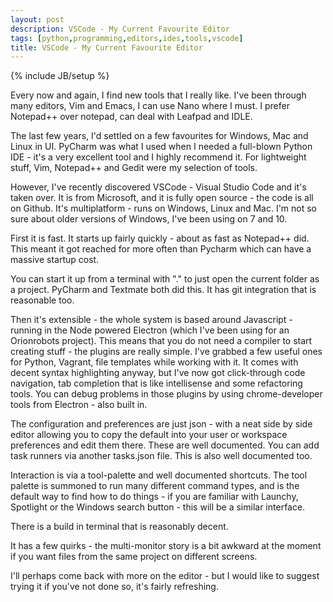 ```yaml
---
layout: post
description: VSCode - My Current Favourite Editor
tags: [python,programming,editors,ides,tools,vscode]
title: VSCode - My Current Favourite Editor
---
```

{% include JB/setup %}

Every now and again, I find new tools that I really like. I've been through many editors, Vim and Emacs, I can use Nano where I must. I prefer Notepad++ over notepad, can deal with Leafpad and IDLE.

The last few years, I'd settled on a few favourites for Windows, Mac and Linux in UI. PyCharm was what I used when I needed a full-blown Python IDE - it's a very excellent tool and I highly recommend it. For lightweight stuff, Vim, Notepad++ and Gedit were my selection of tools.

However, I've recently discovered VSCode - Visual Studio Code and it's taken over. It is from Microsoft, and it is fully open source - the code is all on Github.  It's multiplatform - runs on Windows, Linux and Mac. I'm not so sure about older versions of Windows, I've been using on 7 and 10.

First it is fast. It starts up fairly quickly - about as fast as Notepad++ did. This meant it got reached for more often than Pycharm which can have a massive startup cost.

You can start it up from a terminal with "." to just open the current folder as a project. PyCharm and Textmate both did this. It has git integration that is reasonable too.

Then it's extensible - the whole system is based around Javascript - running in the Node powered Electron (which I've been using for an Orionrobots project). This means that you do not need a compiler to start creating stuff - the plugins are really simple. I've grabbed a few useful ones for Python, Vagrant, file templates while working with it. It comes with decent syntax highlighting anyway, but I've now got click-through code navigation, tab completion that is like intellisense and some refactoring tools. You can debug problems in those plugins by using chrome-developer tools from Electron - also built in.

The configuration and preferences are just json - with a neat side by side editor allowing you to copy the default into your user or workspace preferences and edit them there. These are well documented. You can add task runners via another tasks.json file. This is also well documented too. 

Interaction is via a tool-palette and well documented shortcuts. The tool palette is summoned to run many different command types, and is the default way to find how to do things - if you are familiar with Launchy, Spotlight or the Windows search button - this will be a similar interface.

There is a build in terminal that is reasonably decent.

It has a few quirks - the multi-monitor story is a bit awkward at the moment if you want files from the same project on different screens. 

I'll perhaps come back with more on the editor - but I would like to suggest trying it if you've not done so, it's fairly refreshing.
